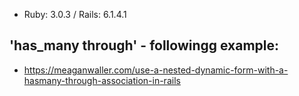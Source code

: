 * Ruby: 3.0.3 / Rails: 6.1.4.1

## 'has_many through' - followingg example:

* https://meaganwaller.com/use-a-nested-dynamic-form-with-a-hasmany-through-association-in-rails
